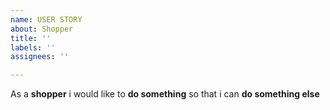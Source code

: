 ```yaml
---
name: USER STORY
about: Shopper
title: ''
labels: ''
assignees: ''

---
```


As a **shopper** i would like to **do something** so that i can **do something else**
